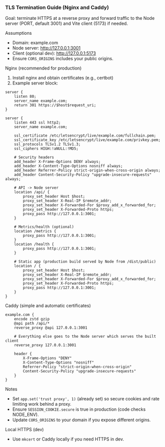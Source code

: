 ### TLS Termination Guide (Nginx and Caddy)

Goal: terminate HTTPS at a reverse proxy and forward traffic to the Node server (PORT, default 3001) and Vite client (5173) if needed.

Assumptions
- Domain: example.com
- Node server: http://127.0.0.1:3001
- Client (optional dev): http://127.0.0.1:5173
- Ensure `CORS_ORIGINS` includes your public origins.

Nginx (recommended for production)
1) Install nginx and obtain certificates (e.g., certbot)
2) Example server block:
```
server {
    listen 80;
    server_name example.com;
    return 301 https://$host$request_uri;
}

server {
    listen 443 ssl http2;
    server_name example.com;

    ssl_certificate /etc/letsencrypt/live/example.com/fullchain.pem;
    ssl_certificate_key /etc/letsencrypt/live/example.com/privkey.pem;
    ssl_protocols TLSv1.2 TLSv1.3;
    ssl_ciphers HIGH:!aNULL:!MD5;

    # Security headers
    add_header X-Frame-Options DENY always;
    add_header X-Content-Type-Options nosniff always;
    add_header Referrer-Policy strict-origin-when-cross-origin always;
    add_header Content-Security-Policy "upgrade-insecure-requests" always;

    # API -> Node server
    location /api/ {
        proxy_set_header Host $host;
        proxy_set_header X-Real-IP $remote_addr;
        proxy_set_header X-Forwarded-For $proxy_add_x_forwarded_for;
        proxy_set_header X-Forwarded-Proto https;
        proxy_pass http://127.0.0.1:3001;
    }

    # Metrics/health (optional)
    location /metrics {
        proxy_pass http://127.0.0.1:3001;
    }
    location /health {
        proxy_pass http://127.0.0.1:3001;
    }

    # Static app (production build served by Node from /dist/public)
    location / {
        proxy_set_header Host $host;
        proxy_set_header X-Real-IP $remote_addr;
        proxy_set_header X-Forwarded-For $proxy_add_x_forwarded_for;
        proxy_set_header X-Forwarded-Proto https;
        proxy_pass http://127.0.0.1:3001;
    }
}
```

Caddy (simple and automatic certificates)
```
example.com {
    encode zstd gzip
    @api path /api/*
    reverse_proxy @api 127.0.0.1:3001

    # Everything else goes to the Node server which serves the built client
    reverse_proxy 127.0.0.1:3001

    header {
        X-Frame-Options "DENY"
        X-Content-Type-Options "nosniff"
        Referrer-Policy "strict-origin-when-cross-origin"
        Content-Security-Policy "upgrade-insecure-requests"
    }
}
```

Notes
- Set `app.set('trust proxy', 1)` (already set) so secure cookies and rate limiting work behind a proxy.
- Ensure `SESSION_COOKIE.secure` is true in production (code checks NODE_ENV).
- Update `CORS_ORIGINS` to your domain if you expose different origins.

Local HTTPS (dev)
- Use `mkcert` or Caddy locally if you need HTTPS in dev.


